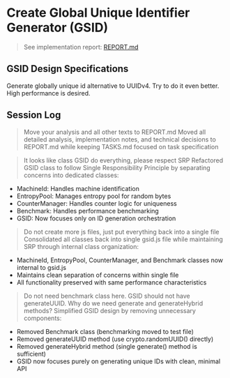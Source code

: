 # Create Global Unique Identifier Generator (GSID)

> See implementation report: [REPORT.md](./REPORT.md)

## GSID Design Specifications

Generate globally unique id alternative to UUIDv4.
Try to do it even better. High performance is desired.

## Session Log

> Move your analysis and all other texts to REPORT.md
Moved all detailed analysis, implementation notes, and technical decisions to REPORT.md while keeping TASKS.md focused on task specification

> It looks like class GSID do everything, please respect SRP
Refactored GSID class to follow Single Responsibility Principle by separating concerns into dedicated classes:
- MachineId: Handles machine identification
- EntropyPool: Manages entropy pool for random bytes
- CounterManager: Handles counter logic for uniqueness
- Benchmark: Handles performance benchmarking
- GSID: Now focuses only on ID generation orchestration

> Do not create more js files, just put everything back into a single file
Consolidated all classes back into single gsid.js file while maintaining SRP through internal class organization:
- MachineId, EntropyPool, CounterManager, and Benchmark classes now internal to gsid.js
- Maintains clean separation of concerns within single file
- All functionality preserved with same performance characteristics

> Do not need benchmark class here. GSID should not have generateUUID. Why do we need generate and generateHybrid methods?
Simplified GSID design by removing unnecessary components:
- Removed Benchmark class (benchmarking moved to test file)
- Removed generateUUID method (use crypto.randomUUID() directly)
- Removed generateHybrid method (single generate() method is sufficient)
- GSID now focuses purely on generating unique IDs with clean, minimal API
